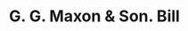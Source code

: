 ---
doi: 10.7916/D8TF18GX
date_other: '1870'
date_other_textual: 1870-1879
form: printed ephemera
genre:
- Invoices
name:
- G. G. Maxon & Son
object_in_context_url: https://biggert.cul.columbia.edu/items/view/ave_biggert_01194
subject_hierarchical_geographic:
- Schenectady, New York, United States
subject_name:
- G. G. Maxon & Son
title: G. G. Maxon & Son. Bill
sort_title: G. G. Maxon & Son. Bill
call_number: ave_biggert_01194
coordinates:
- 42.814166666666665,-73.93722222222223
pid: ave_biggert_01194
identifiers: ave_biggert_01194
permalink: /biggert/ave_biggert_01194/
layout: iiif-image-page
---